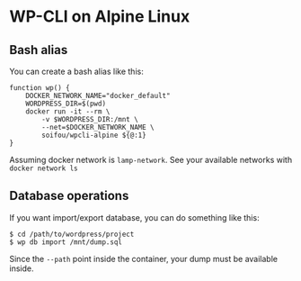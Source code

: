 # WP-CLI on Alpine Linux


## Bash alias
You can create a bash alias like this:
```
function wp() {
    DOCKER_NETWORK_NAME="docker_default"
    WORDPRESS_DIR=$(pwd)
    docker run -it --rm \
        -v $WORDPRESS_DIR:/mnt \
        --net=$DOCKER_NETWORK_NAME \
        soifou/wpcli-alpine ${@:1}
}
```
Assuming docker network is `lamp-network`.
See your available networks with `docker network ls`

## Database operations
If you want import/export database, you can do something like this:
```
$ cd /path/to/wordpress/project
$ wp db import /mnt/dump.sql
```
Since the `--path` point inside the container, your dump must be available inside.